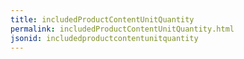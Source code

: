 ```yaml
---
title: includedProductContentUnitQuantity
permalink: includedProductContentUnitQuantity.html
jsonid: includedproductcontentunitquantity
---
```

